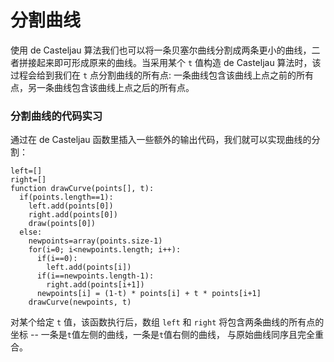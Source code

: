 # 分割曲线

使用 de Casteljau 算法我们也可以将一条贝塞尔曲线分割成两条更小的曲线，二者拼接起来即可形成原来的曲线。当采用某个 `t` 值构造 de Casteljau 算法时，该过程会给到我们在 `t` 点分割曲线的所有点: 一条曲线包含该曲线上点之前的所有点，另一条曲线包含该曲线上点之后的所有点。

<graphics-element title="分割一条曲线" width="825" src="./splitting.js"></graphics-element>

<div class="howtocode">

### 分割曲线的代码实习

通过在 de Casteljau 函数里插入一些额外的输出代码，我们就可以实现曲线的分割：

```
left=[]
right=[]
function drawCurve(points[], t):
  if(points.length==1):
    left.add(points[0])
    right.add(points[0])
    draw(points[0])
  else:
    newpoints=array(points.size-1)
    for(i=0; i<newpoints.length; i++):
      if(i==0):
        left.add(points[i])
      if(i==newpoints.length-1):
        right.add(points[i+1])
      newpoints[i] = (1-t) * points[i] + t * points[i+1]
    drawCurve(newpoints, t)
```

对某个给定 `t` 值，该函数执行后，数组 `left` 和 `right` 将包含两条曲线的所有点的坐标 -- 一条是`t`值左侧的曲线，一条是`t`值右侧的曲线， 与原始曲线同序且完全重合。

</div>
